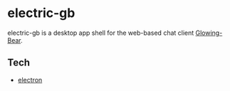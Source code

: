 # electric-gb
electric-gb is a desktop app shell for the web-based chat client [Glowing-Bear](https://github.com/glowing-bear/glowing-bear).

## Tech ##
* [electron](https://github.com/atom/electron)
